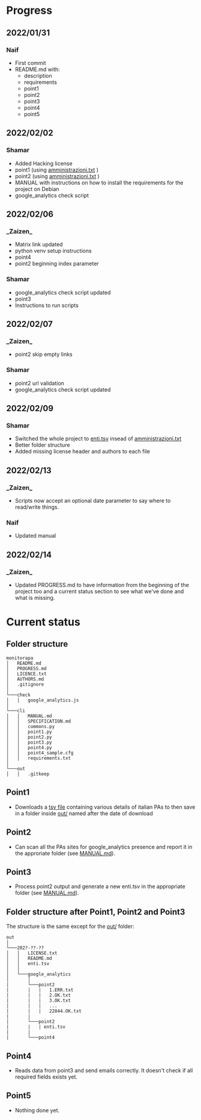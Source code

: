 # Progress

## 2022/01/31
### Naif
- First commit
- README.md with:
    - description
    - requirements
    - point1
    - point2
    - point3
    - point4
    - point5

## 2022/02/02
### Shamar
- Added Hacking license
- point1 (using [amministrazioni.txt](https://indicepa.gov.it/ipa-dati/dataset/502ff370-1b2c-4310-94c7-f39ceb7500e3/resource/3ed63523-ff9c-41f6-a6fe-980f3d9e501f/download/amministrazioni.txt) )
- point2 (using [amministrazioni.txt](https://indicepa.gov.it/ipa-dati/dataset/502ff370-1b2c-4310-94c7-f39ceb7500e3/resource/3ed63523-ff9c-41f6-a6fe-980f3d9e501f/download/amministrazioni.txt) )
- MANUAL with instructions on how to install the requirements for the project on Debian
- google_analytics check script

## 2022/02/06
### \_Zaizen\_
- Matrix link updated
- python venv setup instructions
- point4
- point2 beginning index parameter

### Shamar
- google_analytics check script updated
- point3
- Instructions to run scripts

## 2022/02/07
### \_Zaizen\_
- point2 skip empty links

### Shamar
- point2 url validation
- google_analytics check script updated

## 2022/02/09
### Shamar
- Switched the whole project to [enti.tsv](https://indicepa.gov.it/ipa-dati/datastore/dump/d09adf99-dc10-4349-8c53-27b1e5aa97b6?bom=True&format=tsv) insead of [amministrazioni.txt](https://indicepa.gov.it/ipa-dati/dataset/502ff370-1b2c-4310-94c7-f39ceb7500e3/resource/3ed63523-ff9c-41f6-a6fe-980f3d9e501f/download/amministrazioni.txt)
- Better folder structure
- Added missing license header and authors to each file

## 2022/02/13
### \_Zaizen\_
- Scripts now accept an optional date parameter to say where to read/write things.

### Naif
- Updated manual

## 2022/02/14
### \_Zaizen\_
- Updated PROGRESS.md to have information from the beginning of the project too and a current status section to see what we've done and what is missing.

# Current status

## Folder structure

```
monitorapa
│   README.md
│   PROGRESS.md
│   LICENCE.txt
│   AUTHORS.md
│   .gitignore
│
└───check
│   │   google_analytics.js
│
└───cli
│   │   MANUAL.md
│   │   SPECIFICATION.md
│   │   commons.py
│   │   point1.py
│   │   point2.py
│   │   point3.py
│   │   point4.py
│   │   point4_sample.cfg
│   │   requirements.txt
│
└───out
│   │   .gitkeep
```

## Point1

- Downloads a [tsv file](https://indicepa.gov.it/ipa-dati/datastore/dump/d09adf99-dc10-4349-8c53-27b1e5aa97b6?bom=True&format=tsv) containing various details of italian PAs to then save in a folder inside [out/](https://github.com/hermescenter/monitorapa/tree/main/out) named after the date of download

## Point2

- Can scan all the PAs sites for google_analytics presence and report it in the approriate folder (see [MANUAL.md](https://github.com/hermescenter/monitorapa/blob/main/cli/MANUAL.md)).

## Point3

- Process point2 output and generate a new enti.tsv in the appropriate folder (see [MANUAL.md](https://github.com/hermescenter/monitorapa/blob/main/cli/MANUAL.md)).

## Folder structure after Point1, Point2 and Point3

The structure is the same except for the [out/](https://github.com/hermescenter/monitorapa/tree/main/out) folder:

```
out
│
└───202?-??-??
│   │   LICENSE.txt
│   │   README.md
│   │   enti.tsv
│   │
│   └───google_analytics
│       │
|       └───point2
|       |   |   1.ERR.txt
|       |   |   2.OK.txt
|       |   |   3.OK.txt
|       |   |   ...
|       |   |   22844.OK.txt
|       |
|       └───point2
|       |   | enti.tsv
|       |
|       └───point4
```

## Point4

- Reads data from point3 and send emails correctly. It doesn't check if all required fields exists yet.

## Point5

- Nothing done yet.
